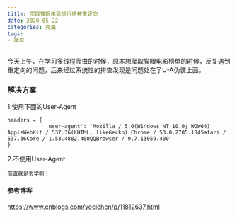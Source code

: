 ```yaml
---
title: 爬取猫眼电影排行榜被重定向
date: 2020-05-22
categories: 爬虫
tags: 
- 爬虫
---
```

今天上午，在学习多线程爬虫的时候，原本想爬取猫眼电影榜单的时候，反复遇到重定向的问题，后来经过系统性的排查发现是问题处在了U-A伪装上面。
### 解决方案
1.使用下面的User-Agent
```
headers = {
            'user-agent': 'Mozilla / 5.0(Windows NT 10.0; WOW64) AppleWebKit / 537.36(KHTML, likeGecko) Chrome / 53.0.2785.104Safari / 537.36Core / 1.53.4882.400QQBrowser / 9.7.13059.400'
}
```
2.不使用User-Agent
```
简直就是玄学啊！
```
#### 参考博客
https://www.cnblogs.com/yocichen/p/11812637.html